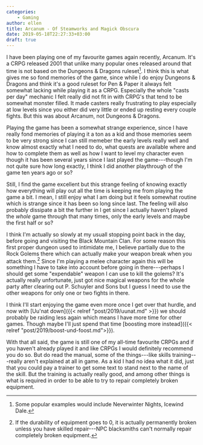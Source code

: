```yaml
---
categories:
    - Gaming
author: ellen
title: Arcanum - Of Steamworks and Magick Obscura
date: 2019-05-18T22:27:33+03:00
draft: true
---
```

I have been playing one of my favourite games again recently, Arcanum. It's a CRPG released 2001 that unlike many popular ones released around that time is not based on the Dungeons & Dragons ruleset[^dnd]. I think this is what gives me so fond memories of the game, since while I do enjoy Dungeons & Dragons and think it's a good ruleset for Pen & Paper it always felt somewhat lacking while playing it as a CRPG. Especially the whole "casts per day" mechanic I felt really did not fit in with CRPG's that tend to be somewhat monster filled. It made casters really frustrating to play especially at low levels since you either did very little or ended up resting every couple fights. But this was about Arcanum, not Dungeons & Dragons. 

Playing the game has been a somewhat strange experience, since I have really fond memories of playing it a ton as a kid and those memories seem to be very strong since I can still memeber the early levels really well and know almost exactly what I need to do, what quests are available where and how to complete them as well as how I want to level my character even though it has been several years since I last played the game---though I'm not quite sure how long exactly, I think I did another playthrough of the game ten years ago or so?
<!--more-->

Still, I find the game excellent but this strange feeling of knowing exactly how everything will play out all the time is keeping me from playing the game a bit. I mean, I still enjoy what I am doing but it feels somewhat routine which is strange since it has been so long since last. The feeling will also probably dissipate a bit the further in I get since I actually haven't played the *whole* game through that many times, only the early levels and maybe the first half or so?

I think I'm actually so slowly at my usuall stopping point back in the day, before going and visiting the Black Mountain Clan. For some reason this first proper dungeon used to intimidate me, I believe partially due to the Rock Golems there which can actually make your weapon break when you attack them.[^durability] Since I'm playing a melee character again this will be something I have to take into account before going in there---perhaps I should get some "expendable" weapon I can use to kill the golems? It's actually really unfortunate, just got nice magical weapons for the whole party after clearing out P. Schuyler and Sons but I guess I need to use the other weapons for only one or two fights in there.

I think I'll start enjoying the game even more once I get over that hurdle, and now with [Uu'nat down]({{< relref "post/2019/uunat.md" >}}) we should probably be raiding less again which means I have more time for other games. Though maybe I'll just spend that time [boosting more instead]({{< relref "post/2019/boost-und-foost.md">}}).

With that all said, the game is still one of my all-time favourite CRPGs and if you haven't already played it and like CRPGs I would definitely recommend you do so. But do read the manual, some of the things---like skills training---really aren't explained at all in game. As a kid I had no idea what it did, just that you could pay a trainer to get some text to stand next to the name of the skill. But the training is actually really good, and among other things is what is required in order to be able to try to repair completely broken equipment.

[^dnd]: Some popular examples would include Neverwinter Nights, Icewind Dale.
[^durability]: If the durability of equipment goes to 0, it is actually permanently broken unless you have skilled repair---NPC blacksmiths can't normally repair completely broken equipment.